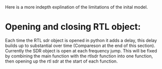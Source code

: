 Here is a more indepth explination of the limitations of the inital model.


# Opening and closing RTL object:
Each time the RTL sdr object is opened in python it adds a delay, this delay builds up to substantial over time (Compareson at the end of this section). 
Currently the SDR object is open at each frequency jump. 
This will be fixed by combining the main function with the rtlsdr function into one function, then opening up the rtl sdr at the start of each function.
